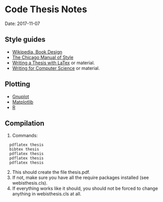 Code Thesis Notes
=============

Date: 2017-11-07


Style guides
------------
  - [Wikipedia, Book Design](http://en.wikipedia.org/wiki/Book_design)
  - [The Chicago Manual of Style](http://www.chicagomanualofstyle.org)
  - [Writing a Thesis with LaTex](http://www.tug.org/pracjourn/2008-1/mori/) or material.
  - [Writing for Computer Science](https://eng.kuleuven.be/english/education/reporting/writing-for-computer-science-zobel.pdf) or material.
  

Plotting
--------
  - [Gnuplot](http://gnuplot.info/)
  - [Matplotlib](http://matplotlib.sourceforge.net/)
  - [R](http://www.r-project.org/)


Compilation
-----------
  1. Commands:
  ```
    pdflatex thesis
    bibtex thesis
    pdflatex thesis
    pdflatex thesis
    pdflatex thesis
  ```
  2. This should create the file thesis.pdf.
  3. If not, make sure you have all the require packages installed (see webisthesis.cls).
  4. If everything works like it should, you should not be forced to change anything in webisthesis.cls at all.
